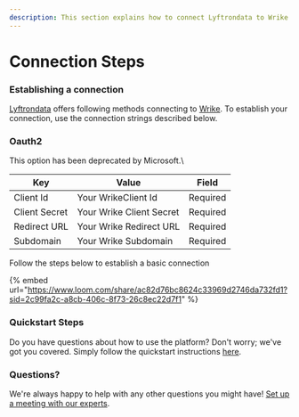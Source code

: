 ```yaml
---
description: This section explains how to connect Lyftrondata to Wrike.
---
```


# Connection Steps

### Establishing a connection

[Lyftrondata](https://www.lyftrondata.com) offers following methods connecting to [Wrike](https://www.lyftrondata.com/integration/business-analytics/wrike/). To establish your connection, use the connection strings described below.

### Oauth2

This option has been deprecated by Microsoft.\


| Key           | Value                    | Field    |
| ------------- | ------------------------ | -------- |
| Client Id     | Your WrikeClient Id      | Required |
| Client Secret | Your Wrike Client Secret | Required |
| Redirect URL  | Your Wrike Redirect URL  | Required |
| Subdomain     | Your Wrike Subdomain     | Required |

Follow the steps below to establish a basic connection

{% embed url="https://www.loom.com/share/ac82d76bc8624c33969d2746da732fd1?sid=2c99fa2c-a8cb-406c-8f73-26c8ec22d7f1" %}

### Quickstart Steps

Do you have questions about how to use the platform? Don't worry; we've got you covered. Simply follow the quickstart instructions [here](./).

### Questions? <a href="#questions" id="questions"></a>

We're always happy to help with any other questions you might have! [Set up a meeting with our experts](https://www.lyftrondata.com/book-a-meeting/).
